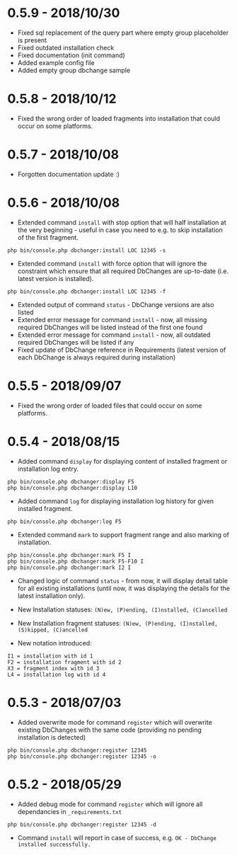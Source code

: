 0.5.9 - 2018/10/30
=================
* Fixed sql replacement of the query part where empty group placeholder is present 
* Fixed outdated installation check
* Fixed documentation (init command)
* Added example config file
* Added empty group dbchange sample

0.5.8 - 2018/10/12
=================
* Fixed the wrong order of loaded fragments into installation that could occur on some platforms.

0.5.7 - 2018/10/08
=================
* Forgotten documentation update :) 

0.5.6 - 2018/10/08
=================
* Extended command `install` with stop option that will half installation at the very beginning - useful in case you need to e.g. to skip installation of the first fragment.
```
php bin/console.php dbchanger:install LOC 12345 -s
```

* Extended command `install` with force option that will ignore the constraint which ensure that all required DbChanges are up-to-date (i.e. latest version is installed).
```
php bin/console.php dbchanger:install LOC 12345 -f
```

* Extended output of command `status` - DbChange versions are also listed 
* Extended error message for command `install` - now, all missing required DbChanges will be listed instead of the first one found
* Extended error message for command `install` - now, all outdated required DbChanges will be listed if any
* Fixed update of DbChange reference in Requirements (latest version of each DbChange is always required during installation)

0.5.5 - 2018/09/07
=================
* Fixed the wrong order of loaded files that could occur on some platforms.

0.5.4 - 2018/08/15
=================
* Added command `display` for displaying content of installed fragment or installation log entry.
```
php bin/console.php dbchanger:display F5
php bin/console.php dbchanger:display L10
```

* Added command `log` for displaying installation log history for given installed fragment.
```
php bin/console.php dbchanger:log F5
```

* Extended command `mark` to support fragment range and also marking of installation.
```
php bin/console.php dbchanger:mark F5 I
php bin/console.php dbchanger:mark F5-F10 I
php bin/console.php dbchanger:mark I2 I
```

* Changed logic of command `status` - from now, it will display detail table for all existing installations 
(until now, it was displaying the details for the latest installation only).

* New Installation statuses: `(N)ew, (P)ending, (I)nstalled, (C)ancelled`
* New Installation fragment statuses: `(N)ew, (P)ending, (I)nstalled, (S)kipped, (C)ancelled`

* New notation introduced: 

```
I1 = installation with id 1
F2 = installation fragment with id 2
X3 = fragment index with id 3
L4 = installation log with id 4
```


0.5.3 - 2018/07/03
=================
* Added overwrite mode for command `register` which will overwrite existing DbChanges with the same code (providing no pending installation is detected)
```
php bin/console.php dbchanger:register 12345
php bin/console.php dbchanger:register 12345 -o
```


0.5.2 - 2018/05/29
=================

* Added debug mode for command `register` which will ignore all dependancies in `_requirements.txt`
```
php bin/console.php dbchanger:register 12345 -d
```
* Command `install` will report in case of success, e.g. `OK - DbChange installed successfully.`



